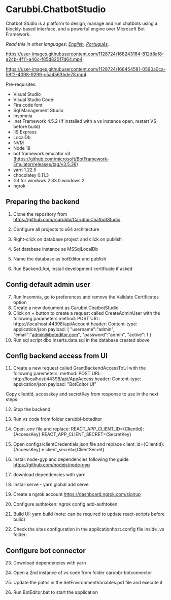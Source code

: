 # Carubbi.ChatbotStudio
Chatbot Studio is a platform to design, manage and run chatbots using a blockly-based interface, and a powerful engine over Microsoft Bot Framework. 

*Read this in other languages: [English](README.md), [Português](README.pt-br.md).*

https://user-images.githubusercontent.com/1128724/168243164-812d8af8-a24b-4f11-a46c-f85d82017d64.mp4


https://user-images.githubusercontent.com/1128724/168454581-0590a0ca-59f2-4098-9299-c5a4563bde78.mp4


Pre-requisites:
* Visual Studio
* Visual Studio Code: 
* Fira code font
* Sql Management Studio
* Insomnia
* .net Framework 4.5.2 (If installed with a vs instance open, restart VS before build)
* IIS Express
* LocalDb
* NVM
* Node 18
* bot framework emulator v3 (https://github.com/microsoft/BotFramework-Emulator/releases/tag/v3.5.36)
* yarn 1.22.5
* chocolatey 0.11.3
* Git for windows 2.33.0.windows.2
* ngrok

## Preparing the backend

1. Clone the repository from https://github.com/rcarubbi/Carubbi.ChatbotStudio
2. Configure all projects to x64 architecture

3. Right-click on database project and click on publish
4. Set database instance as MSSqlLocalDb 
5. Name the database as botEditor and publish 
6. Run Backend.Api, install development certificate if asked

## Config default admin user

7. Run Insomnia, go to preferences and remove the Validate Certificates option 
8. Create a new document as Carubbi.ChatbotStudio
9. Click on + button to create a request called CreateAdminUser with the following parameters
method: POST
URL: https://localhost:44398/api/Account
header: Content-type: application/json
payload: 
{
	"username":"admin",
	"email":"admin@boteditor.com",
	"password":"admin",
	"active": 1
}
10. Run sql script dbo.Inserts.data.sql in the database created above

## Config backend access from UI

11. Create a new request called GrantBackendAccessToUI with the following paremeters:
method: POST
URL: http://localhost:44398/api/AppAccess
header: Content-type: application/json
payload: "BotEditor UI"

Copy clientId, accesskey and secretKey from response to use in the next steps

12. Stop the backend
13. Run vs code from folder carubbi-boteditor
14. Open .env file and replace:
REACT_APP_CLIENT_ID={ClientId}:{AccessKey} 
REACT_APP_CLIENT_SECRET={SecretKey}

15. Open configs/clientCredentials.json file and replace client_id={ClientId}:{AccessKey} e client_secret={ClientSecret}
16. Install node-gyp and dependencies following the guide https://github.com/nodejs/node-gyp
17. download dependencies with yarn
18. Install serve - yarn global add serve
19. Create a ngrok account https://dashboard.ngrok.com/signup
20. Configure authtoken: ngrok config add-authtoken <TOKEN>
21. Build UI: yarn build (note: can be required to update react-scripts before build)
22. Check the sites configuration in the applicationhost.config file inside .vs folder:
 <sites>
             <site name="Carubbi.BotEditor.SamplesApi" id="1">
                <application path="/" applicationPool="Clr4IntegratedAppPool">
                    <virtualDirectory path="/" physicalPath="C:\Users\rcaru\source\repos\Carubbi.ChatbotStudio\Carubbi.BotEditor.SamplesApi" />
                </application>
                <bindings>
                    <binding protocol="https" bindingInformation="*:44325:localhost" />
                    <binding protocol="http" bindingInformation="*:54401:localhost" />
                </bindings>
            </site>
            <site name="Carubbi.BotEditor.Api" id="2">
                <application path="/" applicationPool="Clr4IntegratedAppPool">
                    <virtualDirectory path="/" physicalPath="C:\Users\rcaru\source\repos\Carubbi.ChatbotStudio\Carubbi.BotEditor.Api" />
                </application>
                <bindings>
                    <binding protocol="http" bindingInformation="*:3979:localhost" />
                    <binding protocol="https" bindingInformation="*:44332:localhost" />
                </bindings>
            </site>
            <site name="Carubbi.BotEditor.Backend.Api" id="3">
                <application path="/" applicationPool="Clr4IntegratedAppPool">
                    <virtualDirectory path="/" physicalPath="C:\Users\rcaru\source\repos\Carubbi.ChatbotStudio\Carubbi.BotEditor.Backend.Api" />
                </application>
                <bindings>
                    <binding protocol="https" bindingInformation="*:44398:localhost" />
                    <binding protocol="http" bindingInformation="*:60819:localhost" />
                </bindings>
            </site>
            <site name="Carubbi.BotEditor.UI" id="4">
                <application path="/" applicationPool="Clr4IntegratedAppPool">
                    <virtualDirectory path="/" physicalPath="C:\Users\rcaru\source\repos\Carubbi.ChatbotStudio\Carubbi.BotEditor.UI" />
                </application>
                <bindings>
                    <binding protocol="https" bindingInformation="*:44354:localhost" />
                    <binding protocol="http" bindingInformation="*:53080:localhost" />
                </bindings>
            </site>


## Configure bot connector

23. Download dependencies with yarn
24. Open a 2nd instance of vs code from folder carubbi-botconnector

25. Update the paths in the SetEnvironmentVariables.ps1 file and execute it
26. Run BotEditor.bat to start the application
